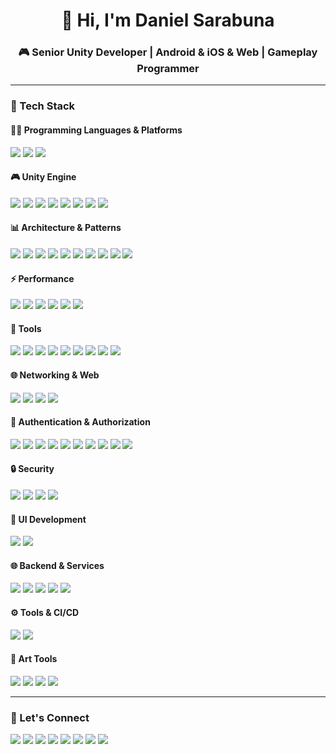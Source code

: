 <h1 align="center">👋 Hi, I'm Daniel Sarabuna</h1>
<h3 align="center">🎮 Senior Unity Developer | Android & iOS & Web | Gameplay Programmer</h3>

<hr/>

### 🧠 Tech Stack

#### 👨‍💻 Programming Languages & Platforms

<p>
  <img src="https://img.shields.io/badge/C%23-239120?logo=csharp&logoColor=white" />
  <img src="https://img.shields.io/badge/C/C++-00599C?logo=cplusplus&logoColor=white" />
  <img src="https://img.shields.io/badge/.NET-512BD4?logo=dotnet&logoColor=white" />
</p>

#### 🎮 Unity Engine

<p>
  <img src="https://img.shields.io/badge/Unity-000000?logo=unity&logoColor=white" />
  <img src="https://img.shields.io/badge/Addressables-000000?logo=unity&logoColor=white" />
  <img src="https://img.shields.io/badge/ShaderGraph-8e44ad?logo=unity&logoColor=white" />
  <img src="https://img.shields.io/badge/VFXGraph-ff69b4?logo=unity&logoColor=white" />
  <img src="https://img.shields.io/badge/ECS-008080?logo=unity&logoColor=white" />
  <img src="https://img.shields.io/badge/DOTS-007ACC?logo=unity&logoColor=white" />
  <img src="https://img.shields.io/badge/JobSystem-17a2b8" />
  <img src="https://img.shields.io/badge/Input%20System-696969?logo=unity&logoColor=white" />
</p>

#### 📊 Architecture & Patterns

<p>
  <img src="https://img.shields.io/badge/MVP-blueviolet" />
  <img src="https://img.shields.io/badge/MVVM-blueviolet" />
  <img src="https://img.shields.io/badge/DDD-blueviolet" />
  <img src="https://img.shields.io/badge/MVC-blueviolet" />
  <img src="https://img.shields.io/badge/Flux-blueviolet" />
  <img src="https://img.shields.io/badge/Observer-blueviolet" />
  <img src="https://img.shields.io/badge/Command-blueviolet" />
  <img src="https://img.shields.io/badge/Strategy-blueviolet" />
  <img src="https://img.shields.io/badge/Factory-blueviolet" />
  <img src="https://img.shields.io/badge/Singleton-blueviolet" />
</p>

#### ⚡ Performance

<p>
  <img src="https://img.shields.io/badge/ECS-008080?logo=unity&logoColor=white" />
  <img src="https://img.shields.io/badge/DOTS-007ACC?logo=unity&logoColor=white" />
  <img src="https://img.shields.io/badge/Job System-17a2b8" />
  <img src="https://img.shields.io/badge/Burst Compiler-4B0082?logo=unity&logoColor=white" />
  <img src="https://img.shields.io/badge/Multithreading-FF6347?logo=thread&logoColor=white" />
  <img src="https://img.shields.io/badge/Native%20Collections-228B22?logo=unity&logoColor=white" />
</p>

#### 🧰 Tools

<p>
  <img src="https://img.shields.io/badge/UniTask-17a2b8" />
  <img src="https://img.shields.io/badge/VContainer-222222" />
  <img src="https://img.shields.io/badge/Zenject-5e35b1" />
  <img src="https://img.shields.io/badge/MessagePipe-4A90E2" />
  <img src="https://img.shields.io/badge/UniRx/R3-4A90E2" />
  <img src="https://img.shields.io/badge/FlatBuffers-00599C?logo=c%23&logoColor=white" />
  <img src="https://img.shields.io/badge/DOTween-1DC2FF?logo=unity&logoColor=white" />
  <img src="https://img.shields.io/badge/Odin_Inspector-6E5BC7?logo=unity&logoColor=white" />
  <img src="https://img.shields.io/badge/Odin_Serializer-6E5BC7?logo=unity&logoColor=white" />
</p>

#### 🌐 Networking & Web

<p>
  <img src="https://img.shields.io/badge/WebSockets-FF9900?logo=websocket&logoColor=white" />
  <img src="https://img.shields.io/badge/REST%20API-00BCD4?logo=postman&logoColor=white" />
  <img src="https://img.shields.io/badge/UnityWebRequest-222222?logo=unity&logoColor=white" />
  <img src="https://img.shields.io/badge/HTTP%20Client-4CAF50?logo=httpie&logoColor=white" />
</p>

#### 🔐 Authentication & Authorization

<!-- Social & Platform Identity -->
<p>
  <img src="https://img.shields.io/badge/OAuth2-4285F4?logo=google&logoColor=white" />
  <img src="https://img.shields.io/badge/Firebase%20Auth-FFCA28?logo=firebase&logoColor=black" />
  <img src="https://img.shields.io/badge/Facebook%20Login-4267B2?logo=facebook&logoColor=white" />
  <img src="https://img.shields.io/badge/Google%20Sign--In-DB4437?logo=google&logoColor=white" />
  <img src="https://img.shields.io/badge/Apple%20Sign--In-000000?logo=apple&logoColor=white" />
  <img src="https://img.shields.io/badge/Game%20Center-000000?logo=apple&logoColor=white" />
  <img src="https://img.shields.io/badge/Google%20Play%20Games-34A853?logo=googleplay&logoColor=white" />
  <img src="https://img.shields.io/badge/Unity%20Authentication-000000?logo=unity&logoColor=white" />
  <img src="https://img.shields.io/badge/PlayFab%20Auth-003087?logo=azure&logoColor=white" />
  <img src="https://img.shields.io/badge/Custom%20Token%20Auth-6c757d?logo=unity&logoColor=white" />
</p>

#### 🔒 Security

<p>
  <img src="https://img.shields.io/badge/Obfuscation-E95420?logo=dotnet&logoColor=white" />
  <img src="https://img.shields.io/badge/AntiCheat-8B0000?logo=unity&logoColor=white" />
  <img src="https://img.shields.io/badge/Secure%20Save-228B22?logo=unity&logoColor=white" />
  <img src="https://img.shields.io/badge/Backend%20Validation-4169E1?logo=azuredevops&logoColor=white" />
</p>

#### 🎨 UI Development

<p>
  <img src="https://img.shields.io/badge/UI%20Toolkit-000000?logo=unity&logoColor=white" />
  <img src="https://img.shields.io/badge/Canvas%20UI-2C2C2C?logo=unity&logoColor=white" />
</p>

#### 🌐 Backend & Services

<p>
  <img src="https://img.shields.io/badge/PlayFab-003087?logo=azure&logoColor=white" />
  <img src="https://img.shields.io/badge/Firebase-FFCA28?logo=firebase&logoColor=black" />
  <img src="https://img.shields.io/badge/AWS%20S3-569A31?logo=amazonaws&logoColor=white" />
  <img src="https://img.shields.io/badge/Google%20Cloud-4285F4?logo=googlecloud&logoColor=white" />
  <img src="https://img.shields.io/badge/Unity%20Cloud-222222?logo=unity&logoColor=white" />
</p>

#### ⚙️ Tools & CI/CD

<p>
  <img src="https://img.shields.io/badge/TeamCity-000000?logo=teamcity&logoColor=white" />
  <img src="https://img.shields.io/badge/Unit%20Tests-007396?logo=dotnet&logoColor=white" />
</p>

#### 🎨 Art Tools

<p>
  <img src="https://img.shields.io/badge/Photoshop-31A8FF?logo=adobephotoshop&logoColor=white" />
  <img src="https://img.shields.io/badge/Blender-F5792A?logo=blender&logoColor=white" />
  <img src="https://img.shields.io/badge/Spine-000000?logo=esotericsoftware&logoColor=white" />
  <img src="https://img.shields.io/badge/Figma-F24E1E?logo=figma&logoColor=white" />
</p>

---

### 💬 Let's Connect

<p>
  <a href="https://t.me/kaganobu"><img src="https://img.shields.io/badge/Telegram-2CA5E0?logo=telegram&logoColor=white" /></a>
  <a href="https://www.linkedin.com/in/daniel-sarabuna/"><img src="https://img.shields.io/badge/LinkedIn-0A66C2?logo=linkedin&logoColor=white" /></a>
  <a href="https://steamcommunity.com/profiles/76561199175093078/"><img src="https://img.shields.io/badge/Steam-000000?logo=steam&logoColor=white" /></a>
  <a href="https://discord.com/users/kaganobu"><img src="https://img.shields.io/badge/Discord-5865F2?logo=discord&logoColor=white" /></a>
  <a href="https://account.xbox.com/en-us/profile?gamertag=Kaganobu9340"><img src="https://img.shields.io/badge/Xbox-107C10?logo=xbox&logoColor=white" /></a>
  <a href="https://www.reddit.com/user/kaganobu/"><img src="https://img.shields.io/badge/Reddit-FF4500?logo=reddit&logoColor=white" /></a>
  <a href="https://www.codewars.com/users/danielsarabuna/"><img src="https://img.shields.io/badge/Codewars-B1361E?logo=codewars&logoColor=white" /></a>
  <a href="https://leetcode.com/u/danielsarabuna/"><img src="https://img.shields.io/badge/LeetCode-FFA116?logo=leetcode&logoColor=black" /></a>
</p>

